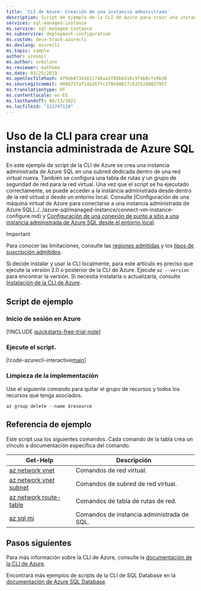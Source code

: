 ```yaml
---
title: 'CLI de Azure: Creación de una instancia administrada'
description: Script de ejemplo de la CLI de Azure para crear una instancia administrada en la instancia administrada de Azure SQL
services: sql-managed-instance
ms.service: sql-managed-instance
ms.subservice: deployment-configuration
ms.custom: devx-track-azurecli
ms.devlang: azurecli
ms.topic: sample
author: urosmil
ms.author: urmilano
ms.reviewer: mathoma
ms.date: 03/25/2019
ms.openlocfilehash: 479eb8f343011748aa3f89b6416c9f4b8cfe9b38
ms.sourcegitcommit: 0046757af1da267fc2f0e88617c633524883795f
ms.translationtype: HT
ms.contentlocale: es-ES
ms.lasthandoff: 08/13/2021
ms.locfileid: "121747110"
---
```

# <a name="use-cli-to-create-an-azure-sql-managed-instance"></a>Uso de la CLI para crear una instancia administrada de Azure SQL

En este ejemplo de script de la CLI de Azure se crea una instancia administrada de Azure SQL en una subred dedicada dentro de una red virtual nueva. También se configura una tabla de rutas y un grupo de seguridad de red para la red virtual. Una vez que el script se ha ejecutado correctamente, se puede acceder a la instancia administrada desde dentro de la red virtual o desde un entorno local. Consulte [Configuración de una máquina virtual de Azure para conectarse a una instancia administrada de Azure SQL]../../azure-sql/managed-instance/connect-vm-instance-configure.md) y [Configuración de una conexión de punto a sitio a una instancia administrada de Azure SQL desde el entorno local](../../azure-sql/managed-instance/point-to-site-p2s-configure.md).

> [!IMPORTANT]
> Para conocer las limitaciones, consulte las [regiones admitidas](../../azure-sql/managed-instance/resource-limits.md#supported-regions) y los [tipos de suscripción admitidos](../../azure-sql/managed-instance/resource-limits.md#supported-subscription-types).

Si decide instalar y usar la CLI localmente, para este artículo es preciso que ejecute la versión 2.0 o posterior de la CLI de Azure. Ejecute `az --version` para encontrar la versión. Si necesita instalarla o actualizarla, consulte [Instalación de la CLI de Azure](/cli/azure/install-azure-cli).

## <a name="sample-script"></a>Script de ejemplo

### <a name="sign-in-to-azure"></a>Inicio de sesión en Azure

[!INCLUDE [quickstarts-free-trial-note](../../../includes/quickstarts-free-trial-note.md)]

### <a name="run-the-script"></a>Ejecute el script.

[!code-azurecli-interactive[main](../../../cli_scripts/sql-database/managed-instance/create-managed-instance.sh "Create managed instance")]

### <a name="clean-up-deployment"></a>Limpieza de la implementación

Use el siguiente comando para quitar el grupo de recursos y todos los recursos que tenga asociados.

```azurecli-interactive
az group delete --name $resource
```

## <a name="sample-reference"></a>Referencia de ejemplo

Este script usa los siguientes comandos. Cada comando de la tabla crea un vínculo a documentación específica del comando.

| Get-Help | Descripción |
|---|---|
| [az network vnet](/cli/azure/network/vnet) | Comandos de red virtual. |
| [az network vnet subnet](/cli/azure/network/vnet/subnet) | Comandos de subred de red virtual. |
| [az network route-table](/cli/azure/network/route-table) | Comandos de tabla de rutas de red. |
| [az sql mi](/cli/azure/sql/mi) | Comandos de instancia administrada de SQL. |

## <a name="next-steps"></a>Pasos siguientes

Para más información sobre la CLI de Azure, consulte la [documentación de la CLI de Azure](/cli/azure).

Encontrará más ejemplos de scripts de la CLI de SQL Database en la [documentación de Azure SQL Database](../../azure-sql/database/az-cli-script-samples-content-guide.md).
